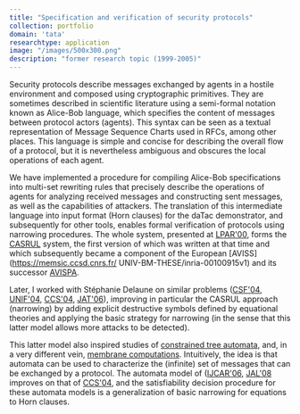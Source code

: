 ```yaml
---
title: "Specification and verification of security protocols"
collection: portfolio
domain: 'tata'
researchtype: application
image: "/images/500x300.png"
description: "former research topic (1999-2005)"
---
```


Security protocols describe messages exchanged by agents in a hostile environment and composed using cryptographic primitives. They are sometimes described in scientific literature using a semi-formal notation known as Alice-Bob language, which specifies the content of messages between protocol actors (agents). This syntax can be seen as a textual representation of Message Sequence Charts used in RFCs, among other places. This language is simple and concise for describing the overall flow of a protocol, but it is nevertheless ambiguous and obscures the local operations of each agent.

We have implemented a procedure for compiling Alice-Bob specifications into multi-set rewriting rules that precisely describe the operations of agents for analyzing received messages and constructing sent messages, as well as the capabilities of attackers. The translation of this intermediate language into input format (Horn clauses) for the daTac demonstrator, and subsequently for other tools, enables formal verification of protocols using narrowing procedures. 
The whole system, presented at [LPAR'00](https://inria.hal.science/inria-00099161v1), forms the 
[CASRUL](../../software/1999-CASRUL/) system,
the first version of which was written at that time and which subsequently became a component of the European 
[AVISS](https://memsic.ccsd.cnrs.fr/ UNIV-BM-THESE/inria-00100915v1) and its successor [AVISPA](https://avispa-project.org).

Later, I worked with Stéphanie Delaune on similar problems 
([CSF'04](https://doi.ieeecomputersociety.org/10.1109/CSFW.2004.1310728), 
 [UNIF'04](https://people.irisa.fr/Stephanie.Delaune/PUBLICATIONS-HTML/b2hd-dj-unif2004.html), 
 [CCS'04](https://doi.org/10.1145/1030083.1030121), 
 [JAT'06](https://doi.org/10.1007/s10817-005-9017-7)), 
 improving in particular the CASRUL approach (narrowing) by adding explicit destructive symbols defined by equational theories and applying the basic strategy for narrowing (in the sense that this latter model allows more attacks to be detected).

This latter model also inspired studies of [constrained tree automata](../00-CTATA/), and, in a very different vein, 
[membrane computations](https://doi.org/10.1007/3-540-29937-8_10). 
Intuitively, the idea is that automata can be used to characterize the (infinite) set of messages that can be exchanged by a protocol. 
The automata model of 
([IJCAR'06](https://doi.org/10.1007/11814771_45),
 [JAL'08](../../publication/2008-01-01-Tree-automata-with-equality-constraints-modulo-equational-theories) 
improves on that of 
[CCS'04](https://doi.org/10.1145/1030083.1030121), 
and the satisfiability decision procedure for these automata models is a generalization of basic narrowing for equations to Horn clauses.

